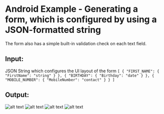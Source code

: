 Android Example - Generating a form, which is configured by using a JSON-formatted string
===============

The form also has a simple built-in validation check on each text field.


Input:
----------
JSON String which configures the UI layout of the form
`[
    {
        "FIRST_NAME": {
            "FirstName": "string"
        }
    },
    {
        "BIRTHDAY": {
            "Birthday": "date"
        }
    },
    {
        "MOBILE_NUMBER": {
            "MobileNumber": "contact"
        }
    }
]`

Output:
---------
![alt text](/screenshots/Empty_Form.png "Empty generated form")
![alt text](/screenshots/Form_with_input.png "Generated form with input")
![alt text](/screenshots/Form_submitted_correct.png "Form submitted with valid input data")
![alt text](/screenshots/Form_submitted_incorrect.png "Form submitted with incorrect data")

